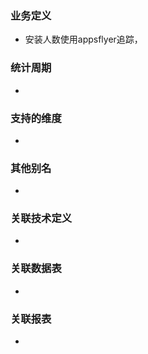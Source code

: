 ### 业务定义

* 安装人数使用appsflyer追踪，
### 统计周期

* 
### 支持的维度

* 
### 其他别名

* 
### 关联技术定义

* 
### 关联数据表

* 
### 关联报表
* 